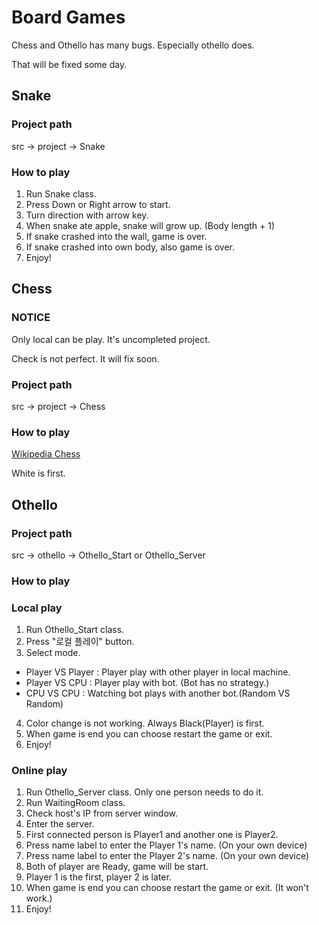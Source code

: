 # Board Games

Chess and Othello has many bugs. Especially othello does.

That will be fixed some day.

## Snake

### Project path
src → project → Snake

### How to play
1. Run Snake class.
2. Press Down or Right arrow to start.
3. Turn direction with arrow key.
4. When snake ate apple, snake will grow up. (Body length + 1)
5. If snake crashed into the wall, game is over.
6. If snake crashed into own body, also game is over.
7. Enjoy!

## Chess
### NOTICE
Only local can be play.
It's uncompleted project.

Check is not perfect.
It will fix soon.

### Project path
src → project → Chess

### How to play
[Wikipedia Chess](https://en.wikipedia.org/wiki/Chess)

White is first.

## Othello

### Project path
src → othello → Othello_Start or Othello_Server

### How to play
### Local play

1. Run Othello_Start class.
2. Press "로컬 플레이" button.
3. Select mode.
  + Player VS Player : Player play with other player in local machine.
  + Player VS CPU : Player play with bot. (Bot has no strategy.)
  + CPU VS CPU : Watching bot plays with another bot.(Random VS Random)
4. Color change is not working. Always Black(Player) is first.
5. When game is end you can choose restart the game or exit.
6. Enjoy!

### Online play

1. Run Othello_Server class. Only one person needs to do it.
2. Run WaitingRoom class.
3. Check host's IP from server window.
4. Enter the server.
5. First connected person is Player1 and another one is Player2.
6. Press name label to enter the Player 1's name. (On your own device)
7. Press name label to enter the Player 2's name. (On your own device)
8. Both of player are Ready, game will be start.
9. Player 1 is the first, player 2 is later.
10. When game is end you can choose restart the game or exit. (It won't work.)
11. Enjoy!
